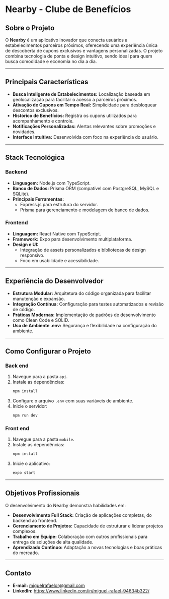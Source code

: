 # Nearby - Clube de Benefícios

## Sobre o Projeto

O **Nearby** é um aplicativo inovador que conecta usuários a estabelecimentos parceiros próximos, oferecendo uma experiência única de descoberta de cupons exclusivos e vantagens personalizadas. O projeto combina tecnologia de ponta e design intuitivo, sendo ideal para quem busca comodidade e economia no dia a dia.

---

## Principais Características

- **Busca Inteligente de Estabelecimentos:** Localização baseada em geolocalização para facilitar o acesso a parceiros próximos.
- **Ativação de Cupons em Tempo Real:** Simplicidade para desbloquear descontos exclusivos.
- **Histórico de Benefícios:** Registra os cupons utilizados para acompanhamento e controle.
- **Notificações Personalizadas:** Alertas relevantes sobre promoções e novidades.
- **Interface Intuitiva:** Desenvolvida com foco na experiência do usuário.

---

## Stack Tecnológica

### Backend
- **Linguagem:** Node.js com TypeScript.
- **Banco de Dados:** Prisma ORM (compatível com PostgreSQL, MySQL e SQLite).
- **Principais Ferramentas:**
  - Express.js para estrutura do servidor.
  - Prisma para gerenciamento e modelagem de banco de dados.

### Frontend
- **Linguagem:** React Native com TypeScript.
- **Framework:** Expo para desenvolvimento multiplataforma.
- **Design e UI:**
  - Integração de assets personalizados e bibliotecas de design responsivo.
  - Foco em usabilidade e acessibilidade.

---

## Experiência do Desenvolvedor

- **Estrutura Modular:** Arquitetura do código organizada para facilitar manutenção e expansão.
- **Integração Contínua:** Configuração para testes automatizados e revisão de código.
- **Práticas Modernas:** Implementação de padrões de desenvolvimento como Clean Code e SOLID.
- **Uso de Ambiente .env:** Segurança e flexibilidade na configuração do ambiente.

---

## Como Configurar o Projeto

### Back end
1. Navegue para a pasta `api`.
2. Instale as dependências:
   ```bash
   npm install
   ```
3. Configure o arquivo `.env` com suas variáveis de ambiente.
4. Inicie o servidor:
   ```bash
   npm run dev
   ```

### Front end
1. Navegue para a pasta `mobile`.
2. Instale as dependências:
   ```bash
   npm install
   ```
3. Inicie o aplicativo:
   ```bash
   expo start
   ```

---

## Objetivos Profissionais

O desenvolvimento do Nearby demonstra habilidades em:
- **Desenvolvimento Full Stack:** Criação de aplicações completas, do backend ao frontend.
- **Gerenciamento de Projetos:** Capacidade de estruturar e liderar projetos complexos.
- **Trabalho em Equipe:** Colaboração com outros profissionais para entrega de soluções de alta qualidade.
- **Aprendizado Contínuo:** Adaptação a novas tecnologias e boas práticas do mercado.

---

## Contato

- **E-mail:** miguelrafaelor@gmail.com
- **LinkedIn:** https://www.linkedin.com/in/miguel-rafael-94634b322/


